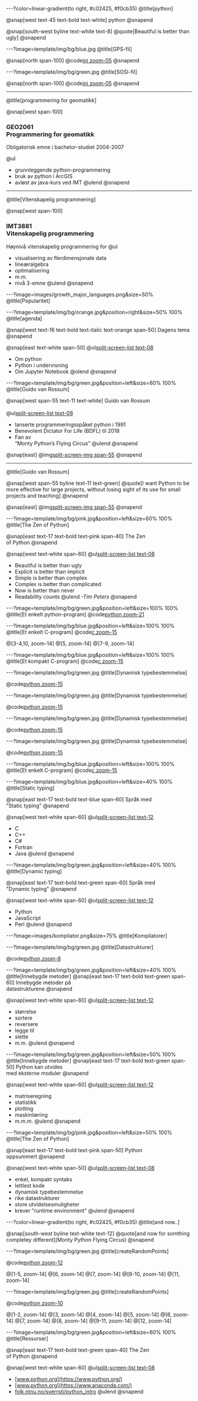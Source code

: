 ---?color=linear-gradient(to right, #c02425, #f0cb35)
@title[python]


@snap[west text-45 text-bold text-white]
python
@snapend

@snap[south-west byline text-white text-8]
@quote[Beautiful is better than ugly]
@snapend


---?image=template/img/bg/blue.jpg
@title[GPS-fil]

@snap[north span-100]
@code[ini zoom-05](src/GPS_snippet.txt)
@snapend


---?image=template/img/bg/green.jpg
@title[SOSI-fil]


@snap[north span-100]
@code[ini zoom-05](src/SOSI_snippet.txt)
@snapend


---
@title[programmering for geomatikk]

@snap[west span-100]
### GEO2061<br>Programmering for geomatikk

Obligatorisk emne i bachelor-studiet 2004-2007

@ul
- grunnleggende python-programmering
- bruk av python i ArcGIS
- avløst av java-kurs ved IMT
@ulend
@snapend


---
@title[Vitenskapelig programmering]

@snap[west span-100]
### IMT3881<br>Vitenskapelig programmering

Høynivå vitenskapelig programmering for
@ul
- visualisering av flerdimensjonale data
- lineæralgebra
- optimalisering
- m.m.
- nivå 3-emne
@ulend
@snapend


---?image=images/growth_major_languages.png&size=50%
@title[Popularitet]



---?image=template/img/bg/orange.jpg&position=right&size=50% 100%
@title[agenda]

@snap[west text-16 text-bold text-italic text-orange span-50]
Dagens tema
@snapend

@snap[east text-white span-50]
@ol[split-screen-list text-08](false)
- Om python
- Python i undervisning
- Om Jupyter Notebook
@olend
@snapend



---?image=template/img/bg/green.jpg&position=left&size=60% 100%
@title[Guido van Rossum]

@snap[west span-55 text-11 text-white]
Guido van Rossum<br><br>
@ul[split-screen-list text-08](false)
- lanserte programmeringsspåket python i 1991
- Benevolent Dictator For Life (BDFL)  til 2018
- Fan av<br>“Monty Python’s Flying Circus” 
@ulend
@snapend

@snap[east]
@img[split-screen-img span-55](images/Guido.jpg)
@snapend


---
@title[Guido van Rossum]

@snap[west span-55 byline text-11 text-green]
@quote[I want Python to be more effective for large projects, without losing sight of its use for small projects and teaching]
@snapend

@snap[east]
@img[split-screen-img span-55](images/Guido.jpg)
@snapend



---?image=template/img/bg/pink.jpg&position=left&size=60% 100%
@title[The Zen of Python]

@snap[east text-17 text-bold text-pink span-40]
The Zen<br>of Python
@snapend

@snap[west text-white span-60]
@ul[split-screen-list text-08](false)
- Beautiful is better than ugly
- Explicit is better than implicit
- Simple is better than complex
- Complex is better than complicated
- Now is better than never
- Readability counts
@ulend
_*-Tim Peters*_
@snapend



---?image=template/img/bg/green.jpg&position=left&size=100% 100%
@title[Et enkelt python-program]
@code[python zoom-21](src/range.py)



---?image=template/img/bg/blue.jpg&position=left&size=100% 100%
@title[Et enkelt C-program]
@code[c zoom-15](src/range.c)

@[3-4,10, zoom-14]
@[5, zoom-14]
@[7-9, zoom-14]



---?image=template/img/bg/blue.jpg&position=left&size=100% 100%
@title[Et kompakt C-program]
@code[c zoom-15](src/range_compact.c)



---?image=template/img/bg/green.jpg
@title[Dynamisk typebestemmelse]

@code[python zoom-15](src/dynamisk.py)



---?image=template/img/bg/green.jpg
@title[Dynamisk typebestemmelse]

@code[python zoom-15](src/dynamisk_output.py)



---?image=template/img/bg/green.jpg
@title[Dynamisk typebestemmelse]

@code[python zoom-15](src/type_conflict.py)



---?image=template/img/bg/green.jpg
@title[Dynamisk typebestemmelse]

@code[python zoom-15](src/type_conflict_output.py)



---?image=template/img/bg/blue.jpg&position=left&size=100% 100%
@title[Et enkelt C-program]
@code[c zoom-15](src/range.c)



---?image=template/img/bg/blue.jpg&position=left&size=40% 100%
@title[Static typing]

@snap[east text-17 text-bold text-blue span-60]
Språk med<br>
"Static typing"
@snapend

@snap[west text-white span-60]
@ul[split-screen-list text-12](false)
- C
- C++
- C#
- Fortran
- Java
@ulend
@snapend



---?image=template/img/bg/green.jpg&position=left&size=40% 100%
@title[Dynamic typing]

@snap[east text-17 text-bold text-green span-60]
Språk med<br>
"Dynamic typing"
@snapend

@snap[west text-white span-60]
@ul[split-screen-list text-12](false)
- Python
- JavaScript
- Perl
@ulend
@snapend


---?image=images/kompilator.png&size=75%
@title[Kompilatorer]



---?image=template/img/bg/green.jpg
@title[Datastrukturer]

@code[python zoom-8](src/datastrukturer.py)



---?image=template/img/bg/green.jpg&position=left&size=40% 100%
@title[Innebygde metoder]
@snap[east text-17 text-bold text-green span-60]
Innebygde metoder på<br>
datastrukturene
@snapend

@snap[west text-white span-60]
@ul[split-screen-list text-12](false)
- størrelse
- sortere
- reversere
- legge til
- slette
- m.m.
@ulend
@snapend



---?image=template/img/bg/green.jpg&position=left&size=50% 100%
@title[Innebygde metoder]
@snap[east text-17 text-bold text-green span-50]
Python kan utvides<br>
med eksterne moduler
@snapend

@snap[west text-white span-60]
@ul[split-screen-list text-12](false)
- matriseregning
- statistikk
- plotting
- maskinlæring
- m.m.m.
@ulend
@snapend

---?image=template/img/bg/pink.jpg&position=left&size=50% 100%
@title[The Zen of Python]

@snap[east text-17 text-bold text-pink span-50]
Python<br>
oppsummert
@snapend

@snap[west text-white span-50]
@ul[split-screen-list text-08](false)
- enkel, kompakt syntaks
- lettlest kode
- dynamisk typebestemmelse
- rike datastrukturer
- store utvidelsesmuligheter
- krever "runtime environment"
@ulend
@snapend






---?color=linear-gradient(to right, #c02425, #f0cb35)
@title[and now..]


@snap[south-west byline text-white text-12]
@quote[and now for somthing completey different](Monty Python Flying Circus)
@snapend


---?image=template/img/bg/green.jpg
@title[createRandomPoints]

@code[python zoom-12](src/createRandomPoints.py)

@[1-5, zoom-14]
@[6, zoom-14]
@[7, zoom-14]
@[8-10, zoom-14]
@[11, zoom-14]


---?image=template/img/bg/green.jpg
@title[createRandomPoints]

@code[python zoom-10](src/NNF.py)

@[1-2, zoom-14]
@[3, zoom-14]
@[4, zoom-14]
@[5, zoom-14]
@[6, zoom-14]
@[7, zoom-14]
@[8, zoom-14]
@[9-11, zoom-14]
@[12, zoom-14]



---?image=template/img/bg/green.jpg&position=left&size=60% 100%
@title[Ressurser]

@snap[east text-17 text-bold text-green span-40]
The Zen<br>of Python
@snapend

@snap[west text-white span-60]
@ul[split-screen-list text-08](false)
- [www.python.org](https://www.python.org/)
- [www.python.org](https://www.anaconda.com/)
- [folk.ntnu.no/sverrsti/python_intro](https://folk.ntnu.no/sverrsti/python_intro/)
@ulend
@snapend